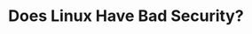 ---
title: "Does Linux Have Bad Security?"
description: "Thinking about Fedora (or other Linux distros) but worried about security?  This video explores security concerns for beginners and helps you decide if Linux is right for you."
datePublished: 2024-06-07
dateUpdated: 2024-06-07
linkForum: "https://discuss.techlore.tech/t/does-linux-have-bad-security/8856"
linkYouTube: "https://www.youtube.com/watch?v=g7PHMmn8w44"
tags: ["linux", "fedora", "cybersecurity"]
---